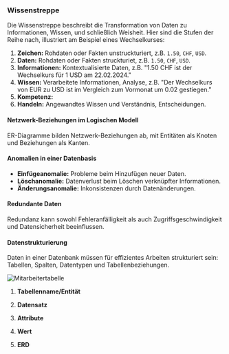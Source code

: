 ### Wissenstreppe

Die Wissenstreppe beschreibt die Transformation von Daten zu Informationen, Wissen, und schließlich Weisheit. Hier sind die Stufen der Reihe nach, illustriert am Beispiel eines Wechselkurses:

1. **Zeichen:** Rohdaten oder Fakten unstruckturiert, z.B. `1.50`, `CHF`, `USD`.
2. **Daten:** Rohdaten oder Fakten struckturiet, z.B. `1.50`, `CHF`, `USD`.
3. **Informationen:** Kontextualisierte Daten, z.B. "1.50 CHF ist der Wechselkurs für 1 USD am 22.02.2024."
4. **Wissen:** Verarbeitete Informationen, Analyse, z.B. "Der Wechselkurs von EUR zu USD ist im Vergleich zum Vormonat um 0.02 gestiegen."
5. **Kompetenz:**
6. **Handeln:** Angewandtes Wissen und Verständnis, Entscheidungen.

#### Netzwerk-Beziehungen im Logischen Modell
ER-Diagramme bilden Netzwerk-Beziehungen ab, mit Entitäten als Knoten und Beziehungen als Kanten.

#### Anomalien in einer Datenbasis
- **Einfügeanomalie:** Probleme beim Hinzufügen neuer Daten.
- **Löschanomalie:** Datenverlust beim Löschen verknüpfter Informationen.
- **Änderungsanomalie:** Inkonsistenzen durch Datenänderungen.

#### Redundante Daten
Redundanz kann sowohl Fehleranfälligkeit als auch Zugriffsgeschwindigkeit und Datensicherheit beeinflussen.

#### Datenstrukturierung
Daten in einer Datenbank müssen für effizientes Arbeiten strukturiert sein: Tabellen, Spalten, Datentypen und Tabellenbeziehungen.

![Mitarbeitertabelle](https://gitlab.com/ch-tbz-it/Stud/m164/-/raw/main/10_Auftraege_und_Uebungen/00_Start/Recap_Fragen/Tabelle_labelled.png "Mitarbeitertabelle")

1. **Tabellenname/Entität**

2. **Datensatz**

3. **Attribute**

4. **Wert**
   
5. **ERD**
